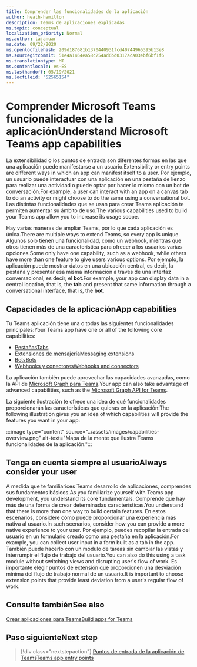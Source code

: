 ```yaml
---
title: Comprender las funcionalidades de la aplicación
author: heath-hamilton
description: Teams de aplicaciones explicadas
ms.topic: conceptual
localization_priority: Normal
ms.author: lajanuar
ms.date: 09/22/2020
ms.openlocfilehash: 209d187681b1370440931fcd40744965395b13e8
ms.sourcegitcommit: 51e4a1464ea58c254ad6bd0317aca03ebf6bf1f6
ms.translationtype: MT
ms.contentlocale: es-ES
ms.lasthandoff: 05/19/2021
ms.locfileid: "52565154"
---
```

# <a name="understand-microsoft-teams-app-capabilities"></a><span data-ttu-id="b5732-103">Comprender Microsoft Teams funcionalidades de la aplicación</span><span class="sxs-lookup"><span data-stu-id="b5732-103">Understand Microsoft Teams app capabilities</span></span>

<span data-ttu-id="b5732-104">La extensibilidad o los puntos de entrada son diferentes formas en las que una aplicación puede manifestarse a un usuario.</span><span class="sxs-lookup"><span data-stu-id="b5732-104">Extensibility or entry points are different ways in which an app can manifest itself to a user.</span></span> <span data-ttu-id="b5732-105">Por ejemplo, un usuario puede interactuar con una aplicación en una pestaña de lienzo para realizar una actividad o puede optar por hacer lo mismo con un bot de conversación.</span><span class="sxs-lookup"><span data-stu-id="b5732-105">For example, a user can interact with an app on a canvas tab to do an activity or might choose to do the same using a conversational bot.</span></span> <span data-ttu-id="b5732-106">Las distintas funcionalidades que se usan para crear Teams aplicación te permiten aumentar su ámbito de uso.</span><span class="sxs-lookup"><span data-stu-id="b5732-106">The various capabilities used to build your Teams app allow you to increase its usage scope.</span></span>

<span data-ttu-id="b5732-107">Hay varias maneras de ampliar Teams, por lo que cada aplicación es única.</span><span class="sxs-lookup"><span data-stu-id="b5732-107">There are multiple ways to extend Teams, so every app is unique.</span></span> <span data-ttu-id="b5732-108">Algunos solo tienen una funcionalidad, como un webhook, mientras que otros tienen más de una característica para ofrecer a los usuarios varias opciones.</span><span class="sxs-lookup"><span data-stu-id="b5732-108">Some only have one capability, such as a webhook, while others have more than one feature to give users various options.</span></span> <span data-ttu-id="b5732-109">Por ejemplo, la aplicación puede mostrar datos en  una ubicación central, es decir, la pestaña y presentar esa misma información a través de una interfaz conversacional, es decir, el **bot**.</span><span class="sxs-lookup"><span data-stu-id="b5732-109">For example, your app can display data in a central location, that is, the **tab** and present that same information through a conversational interface, that is, the **bot**.</span></span>

## <a name="app-capabilities"></a><span data-ttu-id="b5732-110">Capacidades de la aplicación</span><span class="sxs-lookup"><span data-stu-id="b5732-110">App capabilities</span></span>

<span data-ttu-id="b5732-111">Tu Teams aplicación tiene una o todas las siguientes funcionalidades principales:</span><span class="sxs-lookup"><span data-stu-id="b5732-111">Your Teams app have one or all of the following core capabilities:</span></span>

* [<span data-ttu-id="b5732-112">Pestañas</span><span class="sxs-lookup"><span data-stu-id="b5732-112">Tabs</span></span>](../tabs/what-are-tabs.md)
* [<span data-ttu-id="b5732-113">Extensiones de mensajería</span><span class="sxs-lookup"><span data-stu-id="b5732-113">Messaging extensions</span></span>](../messaging-extensions/what-are-messaging-extensions.md)
* [<span data-ttu-id="b5732-114">Bots</span><span class="sxs-lookup"><span data-stu-id="b5732-114">Bots</span></span>](../bots/what-are-bots.md)
* [<span data-ttu-id="b5732-115">Webhooks y conectores</span><span class="sxs-lookup"><span data-stu-id="b5732-115">Webhooks and connectors</span></span>](../webhooks-and-connectors/what-are-webhooks-and-connectors.md)

<span data-ttu-id="b5732-116">La aplicación también puede aprovechar las capacidades avanzadas, como la API de [Microsoft Graph para Teams](/graph/teams-concept-overview).</span><span class="sxs-lookup"><span data-stu-id="b5732-116">Your app can also take advantage of advanced capabilities, such as the [Microsoft Graph API for Teams](/graph/teams-concept-overview).</span></span>

<span data-ttu-id="b5732-117">La siguiente ilustración te ofrece una idea de qué funcionalidades proporcionarán las características que quieras en la aplicación:</span><span class="sxs-lookup"><span data-stu-id="b5732-117">The following illustration gives you an idea of which capabilities will provide the features you want in your app:</span></span>

:::image type="content" source="../assets/images/capabilities-overview.png" alt-text="Mapa de la mente que ilustra Teams funcionalidades de la aplicación.":::

## <a name="always-consider-your-user"></a><span data-ttu-id="b5732-119">Tenga en cuenta siempre al usuario</span><span class="sxs-lookup"><span data-stu-id="b5732-119">Always consider your user</span></span>

<span data-ttu-id="b5732-120">A medida que te familiarices Teams desarrollo de aplicaciones, comprendes sus fundamentos básicos.</span><span class="sxs-lookup"><span data-stu-id="b5732-120">As you familiarize yourself with Teams app development, you understand its core fundamentals.</span></span> <span data-ttu-id="b5732-121">Comprende que hay más de una forma de crear determinadas características.</span><span class="sxs-lookup"><span data-stu-id="b5732-121">You understand that there is more than one way to build certain features.</span></span> <span data-ttu-id="b5732-122">En estos escenarios, considere cómo puede proporcionar una experiencia más nativa al usuario.</span><span class="sxs-lookup"><span data-stu-id="b5732-122">In such scenarios, consider how you can provide a more native experience to your user.</span></span>
<span data-ttu-id="b5732-123">Por ejemplo, puedes recopilar la entrada del usuario en un formulario creado como una pestaña en la aplicación.</span><span class="sxs-lookup"><span data-stu-id="b5732-123">For example, you can collect user input in a form built as a tab in the app.</span></span> <span data-ttu-id="b5732-124">También puede hacerlo con un módulo de tareas sin cambiar las vistas y interrumpir el flujo de trabajo del usuario.</span><span class="sxs-lookup"><span data-stu-id="b5732-124">You can also do this using a task module without switching views and disrupting user's flow of work.</span></span> <span data-ttu-id="b5732-125">Es importante elegir puntos de extensión que proporcionen una desviación mínima del flujo de trabajo normal de un usuario.</span><span class="sxs-lookup"><span data-stu-id="b5732-125">It is important to choose extension points that provide least deviation from a user's regular flow of work.</span></span>

## <a name="see-also"></a><span data-ttu-id="b5732-126">Consulte también</span><span class="sxs-lookup"><span data-stu-id="b5732-126">See also</span></span>

[<span data-ttu-id="b5732-127">Crear aplicaciones para Teams</span><span class="sxs-lookup"><span data-stu-id="b5732-127">Build apps for Teams</span></span>](../overview.md)

## <a name="next-step"></a><span data-ttu-id="b5732-128">Paso siguiente</span><span class="sxs-lookup"><span data-stu-id="b5732-128">Next step</span></span>

> [!div class="nextstepaction"]
> [<span data-ttu-id="b5732-129">Puntos de entrada de la aplicación de Teams</span><span class="sxs-lookup"><span data-stu-id="b5732-129">Teams app entry points</span></span>](../concepts/extensibility-points.md)
